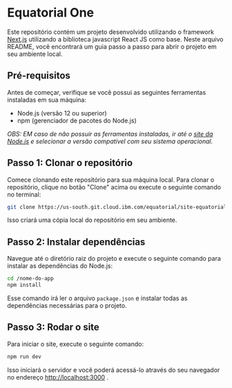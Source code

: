 # Equatorial One

Este repositório contém um projeto desenvolvido utilizando o framework [Next.js](https://nextjs.org/) utilizando a biblioteca javascript React JS como base. Neste arquivo README, você encontrará um guia passo a passo para abrir o projeto em seu ambiente local.

## Pré-requisitos

Antes de começar, verifique se você possui as seguintes ferramentas instaladas em sua máquina:

- Node.js (versão 12 ou superior)
- npm (gerenciador de pacotes do Node.js)

_OBS: EM caso de não possuir as ferramentas instaladas, ir até o [site da Node.js](https://nodejs.org/en) e selecionar a versão compatível com seu sistema operacional._

## Passo 1: Clonar o repositório

Comece clonando este repositório para sua máquina local. Para clonar o repositório, clique no botão "Clone" acima ou execute o seguinte comando no terminal:

```bash
git clone https://us-south.git.cloud.ibm.com/equatorial/site-equatorial.git
```

Isso criará uma cópia local do repositório em seu ambiente.

## Passo 2: Instalar dependências

Navegue até o diretório raiz do projeto e execute o seguinte comando para instalar as dependências do Node.js:

```bash
cd /nome-do-app
npm install
```

Esse comando irá ler o arquivo `package.json` e instalar todas as dependências necessárias para o projeto.

## Passo 3: Rodar o site

Para iniciar o site, execute o seguinte comando:

```bash
npm run dev
```

Isso iniciará o servidor e você poderá acessá-lo através do seu navegador no endereço [http://localhost:3000](http://localhost:3000) .
